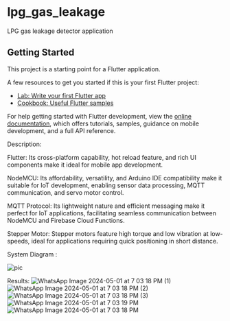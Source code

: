 # lpg_gas_leakage

LPG gas leakage detector application

## Getting Started

This project is a starting point for a Flutter application.

A few resources to get you started if this is your first Flutter project:

- [Lab: Write your first Flutter app](https://docs.flutter.dev/get-started/codelab)
- [Cookbook: Useful Flutter samples](https://docs.flutter.dev/cookbook)

For help getting started with Flutter development, view the
[online documentation](https://docs.flutter.dev/), which offers tutorials,
samples, guidance on mobile development, and a full API reference.

Description:

Flutter: Its cross-platform capability, hot reload feature, and rich UI components make it ideal for mobile app development.

NodeMCU: Its affordability, versatility, and Arduino IDE compatibility make it suitable for IoT development, enabling sensor data processing, MQTT communication, and servo motor control.

MQTT Protocol: Its lightweight nature and efficient messaging make it perfect for IoT applications, facilitating seamless communication between NodeMCU and Firebase Cloud Functions.

Stepper Motor: Stepper motors feature high torque and low vibration at low-speeds, ideal for applications requiring quick positioning in short distance.

System Diagram :

![pic](https://github.com/Aakaash-MAK/Lpg_gas_leakage_detection/assets/92644874/78e0e7ff-d132-4191-9a33-108b149f6224)

Results:
![WhatsApp Image 2024-05-01 at 7 03 18 PM (1)](https://github.com/Aakaash-MAK/Lpg_gas_leakage_detection/assets/92644874/27064423-1330-4d2d-ab7f-1183059ce756)
![WhatsApp Image 2024-05-01 at 7 03 18 PM (2)](https://github.com/Aakaash-MAK/Lpg_gas_leakage_detection/assets/92644874/51b1dca8-1f55-4ccf-a808-0d129dc2ff9c)
![WhatsApp Image 2024-05-01 at 7 03 18 PM (3)](https://github.com/Aakaash-MAK/Lpg_gas_leakage_detection/assets/92644874/c702a38c-2f17-4484-92f1-f9fb2757a24c)
![WhatsApp Image 2024-05-01 at 7 03 19 PM](https://github.com/Aakaash-MAK/Lpg_gas_leakage_detection/assets/92644874/f82f0d97-c129-4e2c-bb96-05e83fdb0537)
![WhatsApp Image 2024-05-01 at 7 03 18 PM](https://github.com/Aakaash-MAK/Lpg_gas_leakage_detection/assets/92644874/1bb8dd14-b6ef-4fca-881c-2b6225c4b1c3)


